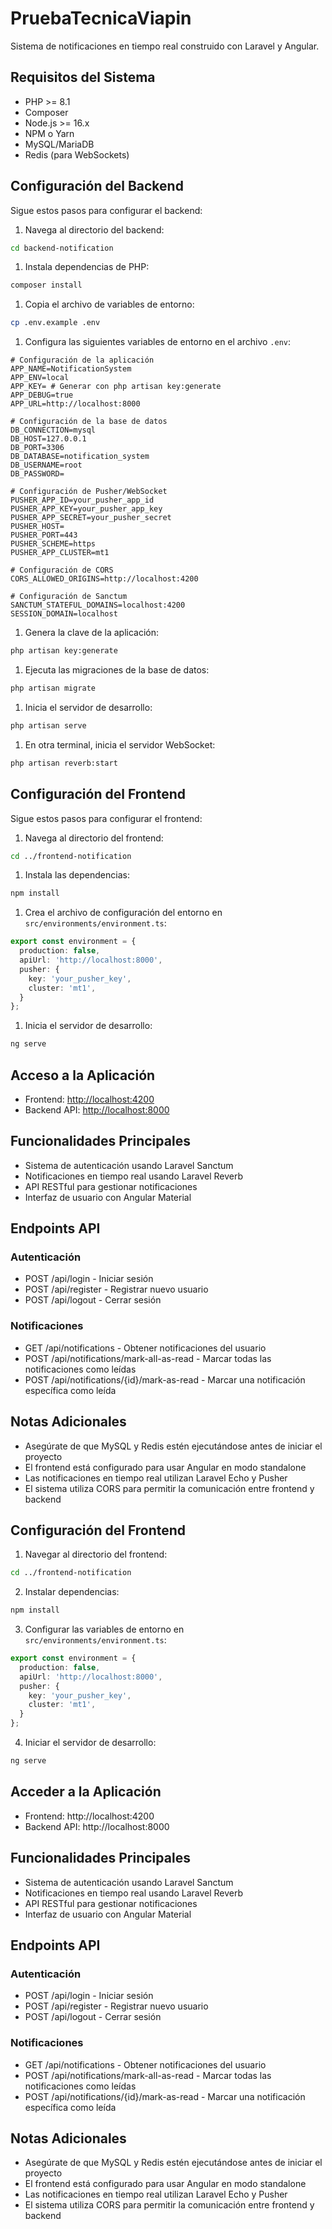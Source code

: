 # PruebaTecnicaViapin

Sistema de notificaciones en tiempo real construido con Laravel y Angular.

## Requisitos del Sistema

- PHP >= 8.1
- Composer
- Node.js >= 16.x
- NPM o Yarn
- MySQL/MariaDB
- Redis (para WebSockets)

## Configuración del Backend

Sigue estos pasos para configurar el backend:

1. Navega al directorio del backend:

```bash
cd backend-notification
```

1. Instala dependencias de PHP:

```bash
composer install
```

1. Copia el archivo de variables de entorno:

```bash
cp .env.example .env
```

1. Configura las siguientes variables de entorno en el archivo `.env`:

```env
# Configuración de la aplicación
APP_NAME=NotificationSystem
APP_ENV=local
APP_KEY= # Generar con php artisan key:generate
APP_DEBUG=true
APP_URL=http://localhost:8000

# Configuración de la base de datos
DB_CONNECTION=mysql
DB_HOST=127.0.0.1
DB_PORT=3306
DB_DATABASE=notification_system
DB_USERNAME=root
DB_PASSWORD=

# Configuración de Pusher/WebSocket
PUSHER_APP_ID=your_pusher_app_id
PUSHER_APP_KEY=your_pusher_app_key
PUSHER_APP_SECRET=your_pusher_secret
PUSHER_HOST=
PUSHER_PORT=443
PUSHER_SCHEME=https
PUSHER_APP_CLUSTER=mt1

# Configuración de CORS
CORS_ALLOWED_ORIGINS=http://localhost:4200

# Configuración de Sanctum
SANCTUM_STATEFUL_DOMAINS=localhost:4200
SESSION_DOMAIN=localhost
```

1. Genera la clave de la aplicación:

```bash
php artisan key:generate
```

1. Ejecuta las migraciones de la base de datos:

```bash
php artisan migrate
```

1. Inicia el servidor de desarrollo:

```bash
php artisan serve
```

1. En otra terminal, inicia el servidor WebSocket:

```bash
php artisan reverb:start
```

## Configuración del Frontend

Sigue estos pasos para configurar el frontend:

1. Navega al directorio del frontend:

```bash
cd ../frontend-notification
```

1. Instala las dependencias:

```bash
npm install
```

1. Crea el archivo de configuración del entorno en `src/environments/environment.ts`:

```typescript
export const environment = {
  production: false,
  apiUrl: 'http://localhost:8000',
  pusher: {
    key: 'your_pusher_key',
    cluster: 'mt1',
  }
};
```

1. Inicia el servidor de desarrollo:

```bash
ng serve
```

## Acceso a la Aplicación

- Frontend: [http://localhost:4200](http://localhost:4200)
- Backend API: [http://localhost:8000](http://localhost:8000)

## Funcionalidades Principales

- Sistema de autenticación usando Laravel Sanctum
- Notificaciones en tiempo real usando Laravel Reverb
- API RESTful para gestionar notificaciones
- Interfaz de usuario con Angular Material

## Endpoints API

### Autenticación

- POST /api/login - Iniciar sesión
- POST /api/register - Registrar nuevo usuario
- POST /api/logout - Cerrar sesión

### Notificaciones

- GET /api/notifications - Obtener notificaciones del usuario
- POST /api/notifications/mark-all-as-read - Marcar todas las notificaciones como leídas
- POST /api/notifications/{id}/mark-as-read - Marcar una notificación específica como leída

## Notas Adicionales

- Asegúrate de que MySQL y Redis estén ejecutándose antes de iniciar el proyecto
- El frontend está configurado para usar Angular en modo standalone
- Las notificaciones en tiempo real utilizan Laravel Echo y Pusher
- El sistema utiliza CORS para permitir la comunicación entre frontend y backend

## Configuración del Frontend

1. Navegar al directorio del frontend:
```bash
cd ../frontend-notification
```

2. Instalar dependencias:
```bash
npm install
```

3. Configurar las variables de entorno en `src/environments/environment.ts`:

```typescript
export const environment = {
  production: false,
  apiUrl: 'http://localhost:8000',
  pusher: {
    key: 'your_pusher_key',
    cluster: 'mt1',
  }
};
```

4. Iniciar el servidor de desarrollo:
```bash
ng serve
```

## Acceder a la Aplicación

- Frontend: http://localhost:4200
- Backend API: http://localhost:8000

## Funcionalidades Principales

- Sistema de autenticación usando Laravel Sanctum
- Notificaciones en tiempo real usando Laravel Reverb
- API RESTful para gestionar notificaciones
- Interfaz de usuario con Angular Material

## Endpoints API

### Autenticación
- POST /api/login - Iniciar sesión
- POST /api/register - Registrar nuevo usuario
- POST /api/logout - Cerrar sesión

### Notificaciones
- GET /api/notifications - Obtener notificaciones del usuario
- POST /api/notifications/mark-all-as-read - Marcar todas las notificaciones como leídas
- POST /api/notifications/{id}/mark-as-read - Marcar una notificación específica como leída

## Notas Adicionales

- Asegúrate de que MySQL y Redis estén ejecutándose antes de iniciar el proyecto
- El frontend está configurado para usar Angular en modo standalone
- Las notificaciones en tiempo real utilizan Laravel Echo y Pusher
- El sistema utiliza CORS para permitir la comunicación entre frontend y backend